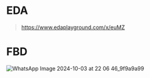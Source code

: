 # EDA
> https://www.edaplayground.com/x/euMZ

# FBD
![WhatsApp Image 2024-10-03 at 22 06 46_9f9a9a99](https://github.com/user-attachments/assets/cb652fe6-ce64-4e7a-8b1e-67a4456cf52b)
